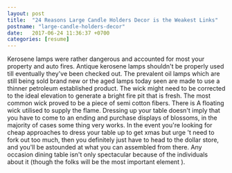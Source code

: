 ```yaml
---
layout: post
title:  "24 Reasons Large Candle Holders Decor is the Weakest Links"
postname: "large-candle-holders-decor"
date:   2017-06-24 11:36:37 +0700
categories: [resume]
---
```

Kerosene lamps were rather dangerous and accounted for most your property and auto fires. Antique kerosene lamps shouldn't be properly used till eventually they've been checked out. The prevalent oil lamps which are still being sold brand new or the aged lamps today seen are made to use a thinner petroleum established product. The wick might need to be corrected to the ideal elevation to generate a bright fire pit that is fresh. The most common wick proved to be a piece of semi cotton fibers. There is A floating wick utilised to supply the flame. Dressing up your table doesn't imply that you have to come to an ending and purchase displays of blossoms, in the majority of cases some thing very works. In the event you're looking for cheap approaches to dress your table up to get xmas but urge 't need to fork out too much, then you definitely just have to head to the dollar store, and you'll be astounded at what you can assembled from there. Any occasion dining table isn't only spectacular because of the individuals about it (though the folks will be the most important element ).

